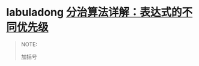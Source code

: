 # labuladong [分治算法详解：表达式的不同优先级](https://mp.weixin.qq.com/s/fcCJFk89w953gXDjnlZFIA)

> NOTE: 
>
> 加括号